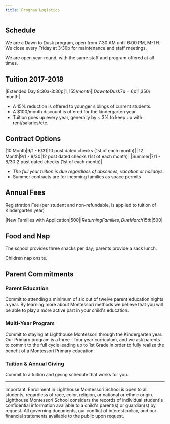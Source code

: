 ```yaml
---
title: Program Logistics
---
```


## Schedule

We are a Dawn to Dusk program, open from 7:30 AM until 6:00 PM, M-TH. We close every Friday at 3:30p for maintenance and staff meetings. 

We are open year-round, with the same staff and program offered at all times. 

## Tuition 2017-2018

|Extended Day 8:30a-3:30p|$1,155 / month|
|Dawn to Dusk 7a-6p|$1,350/ month|

* A 15% reduction is offered to younger siblings of current students. 
* A $100/month discount is offered for the kindergarten year.
* Tuition goes up every year, generally by ~ 3% to keep up with rent/salaries/etc.

## Contract Options

|10 Month|9/1 - 6/31|10 post dated checks (1st of each month)|
|12 Month|9/1 - 8/30|12 post dated checks (1st of each month)|
|Summer|7/1 - 8/30|2 post dated checks (1st of each month)|

* *The full year tuition is due regardless of absences, vacation or holidays.*
* Summer contracts are for incoming families as space permits

## Annual Fees

Registration Fee (per student and non-refundable, is applied to tuition of Kindergarten year)

|New Families with Application|$500|
|Returning Families, Due March 15th|$500|

## Food and Nap

The school provides three snacks per day; parents provide a sack lunch. 

Children nap onsite. 

<a name="parent_commitments"></a>

## Parent Commitments 

### Parent Education

Commit to attending a minimum of six out of twelve parent education nights a year. By learning more about Montessori methods we believe that you will be able to play a more active part in your child's education.

### Multi-Year Program

Commit to staying at Lighthouse Montessori through the Kindergarten year. Our Primary program is a three - four year curriculum, and we ask parents to commit to the full cycle leading up to 1st Grade in order to fully realize the benefit of a Montessori Primary education.

### Tuition & Annual Giving

Commit to a tuition and giving schedule that works for you.

----

Important: Enrollment in Lighthouse Montessori School is open to all students, regardless of race, color, religion, or national or ethnic origin. Lighthouse Montessori School considers the records of individual student's confidential information available to a child's parent(s) or guardian(s) by request. All governing documents, our conflict of interest policy, and our financial statements available to the public upon request. 
